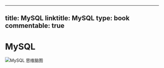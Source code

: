 
---
title: MySQL
linktitle: MySQL
type: book
commentable: true
---

# MySQL

![MySQL 思维脑图](https://s1.ax1x.com/2020/08/04/aD6F5F.png)

    